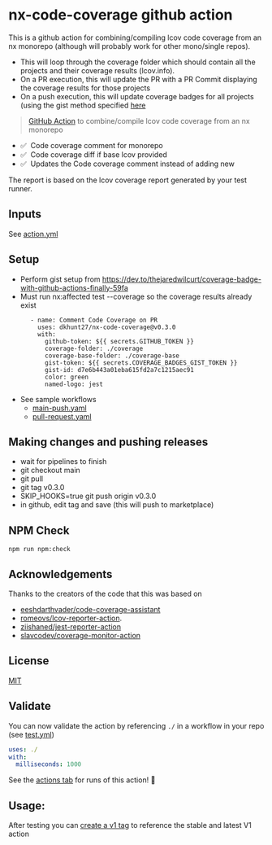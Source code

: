 # nx-code-coverage github action
This is a github action for combining/compiling lcov code coverage from an nx monorepo (although will probably work for other mono/single repos).
  - This will loop through the coverage folder which should contain all the projects and their coverage results (lcov.info).
  - On a PR execution, this will update the PR with a PR Commit displaying the coverage results for those projects
  - On a push execution, this will update coverage badges for all projects (using the gist method specified [here](https://dev.to/thejaredwilcurt/coverage-badge-with-github-actions-finally-59fa)

> [GitHub Action](https://help.github.com/en/actions) to combine/compile lcov code coverage from an nx monorepo 

-   ✅ &nbsp;Code coverage comment for monorepo
-   ✅ &nbsp;Code coverage diff if base lcov provided
-   ✅ &nbsp;Updates the Code coverage comment instead of adding new

The report is based on the lcov coverage report generated by your test runner.

## Inputs
See [action.yml](./action.yml)

## Setup
- Perform gist setup from https://dev.to/thejaredwilcurt/coverage-badge-with-github-actions-finally-59fa
- Must run nx:affected test --coverage so the coverage results already exist
```
      - name: Comment Code Coverage on PR
        uses: dkhunt27/nx-code-coverage@v0.3.0
        with:
          github-token: ${{ secrets.GITHUB_TOKEN }}
          coverage-folder: ./coverage
          coverage-base-folder: ./coverage-base
          gist-token: ${{ secrets.COVERAGE_BADGES_GIST_TOKEN }}
          gist-id: d7e6b443a01eba615fd2a7c1215aec91
          color: green
          named-logo: jest
```
- See sample workflows 
  - [main-push.yaml](./.github/samples/main-push.yaml)
  - [pull-request.yaml](./.github/samples/pull-request.yaml)
  
## Making changes and pushing releases

+ wait for pipelines to finish
+ git checkout main
+ git pull 
+ git tag v0.3.0
+ SKIP_HOOKS=true git push origin v0.3.0
+ in github, edit tag and save (this will push to marketplace)


## NPM Check
```
npm run npm:check
```

## Acknowledgements
Thanks to the creators of the code that this was based on 

  - [eeshdarthvader/code-coverage-assistant](https://github.com/eeshdarthvader/code-coverage-assistant)
  - [romeovs/lcov-reporter-action](https://github.com/romeovs/lcov-reporter-action).
  - [ziishaned/jest-reporter-action](https://github.com/ziishaned/jest-reporter-action)
  - [slavcodev/coverage-monitor-action](https://github.com/slavcodev/coverage-monitor-action)

## License

[MIT](LICENSE)



## Validate

You can now validate the action by referencing `./` in a workflow in your repo (see [test.yml](.github/workflows/test.yml))

```yaml
uses: ./
with:
  milliseconds: 1000
```

See the [actions tab](https://github.com/actions/typescript-action/actions) for runs of this action! :rocket:

## Usage:

After testing you can [create a v1 tag](https://github.com/actions/toolkit/blob/master/docs/action-versioning.md) to reference the stable and latest V1 action
